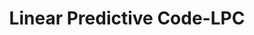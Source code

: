 ---
types: "word"

title: "Linear Predictive Code-LPC"

categories: ['']

tags: ['Linear', 'Predictive', 'Code', 'LPC']

arabic: 'الترميز التوقعي الخطي'

arexps: []

enwords: ['Linear Predictive Code-LPC']

enexps: []

arlexicons: 'ر'

enlexicons: 'L'

authors: ['Ruqayya Roshdy']

translators: ['']

citations: 'تطبيقات الذكاء الاصطناعي في خدمة اللغة العربية'

sources: 'مركز الملك عبدالله بن عبدالعزيز الدولي لخدمة اللغة العربية'

word: "true"

slug: ""
---